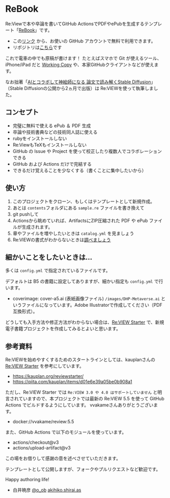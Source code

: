 # ReBook
Re:Viewで本や卒論を書いてGitHub ActionsでPDFやePubを生成するテンプレート「[ReBook](https://github.com/kaitas/ReBook/)」です。

- この[リンク](https://github.com/kaitas/ReBook/generate) から、お使いの GitHub アカウントで無料で利用できます。
- リポジトリは[こちら](https://github.com/kaitas/ReBook/)です

これで電車の中でも原稿が書けます！
たとえばスマホで Git が使えるツール、iPhone/iPad だと [Working Copy](https://apps.apple.com/jp/app/working-copy-git-client/id896694807) や、本家GitHubクライアントなどが使えます。

なお拙著「[AIとコラボして神絵師になる 論文で読み解くStable Diffusion](https://ivtv.page.link/ap)」（Stable Diffusionの公開から2ヵ月で出版）は Re:VIEWを使って執筆しました。

## コンセプト

- 完璧に無料で使える ePub ＆ PDF 生成
- 卒論や技術書典などの技術同人誌に使える
- rubyをインストールしない
- Re:ViewもTeXもインストールしない
- GitHub の Issue や Project を使って校正したり複数人でコラボレーションできる
- GitHub および Actions だけで完結する
- できるだけ覚えることを少なくする（書くことに集中したいから）

## 使い方

1. このプロジェクトをクローン、もしくはテンプレートとして新規作成。
2. あとは `contents`フォルダにある `sample.re` ファイルを書き換えて
3. git pushして
4. Actionsから眺めていれば、ArtifactsにZIP圧縮された PDF や ePub ファイルが生成されます。
5. 章やファイルを増やしたいときは `catalog.yml` を見ましょう
6. Re:VIEWの書式がわからないときは[調べましょう](https://github.com/kmuto/review/blob/master/doc/format.ja.md)

## 細かいことをしたいときは…

多くは `config.yml` で指定されているファイルです。

デフォルトは B5 の書籍に設定してありますが、細かい指定も `config.yml` で行います。

- coverimage: cover-a5.ai (表紙画像ファイル) `/images/DHP-Metaverse.ai` というファイルになっています。Adobe Illustratorで作成してください（PDF互換形式）。

どうしても入手方法や修正方法がわからない場合は、[Re:VIEW Starter](https://kauplan.org/reviewstarter/) で、新規電子書籍プロジェクトを作成してみるとよいと思います。



## 参考資料

Re:VIEWを始めやすくするためのスタートラインとしては、kauplanさんの [Re:VIEW Starter](https://kauplan.org/reviewstarter/) を参考にしています。

- https://kauplan.org/reviewstarter/
- https://qiita.com/kauplan/items/d01e6e39a05be0b908a1

ただし、Re:VIEW Starter では `Re:VIEW 3.0 や 4.0 はサポートしていません` と明言されていますので、本プロジェクトでは最新の Re:VIEW 5.5 を使って GitHub Actions でビルドするようにしています。
vvakameさんありがとうございます。

- docker://vvakame/review:5.5

また、GitHub Actions で以下のモジュールを使っています。

- actions/checkout@v3
- actions/upload-artifact@v3

この場をお借りして感謝の意を述べさせていただきます。

テンプレートとして公開しますが、フォークやプルリクエストなど歓迎です。

Happy authoring life!

 - 白井暁彦 [@o_ob](https://twitter.com/o_ob) [akihiko.shirai.as](https://akihiko.shirai.as/)



